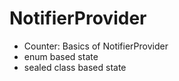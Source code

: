 # NotifierProvider
- Counter: Basics of NotifierProvider
- enum based state
- sealed class based state